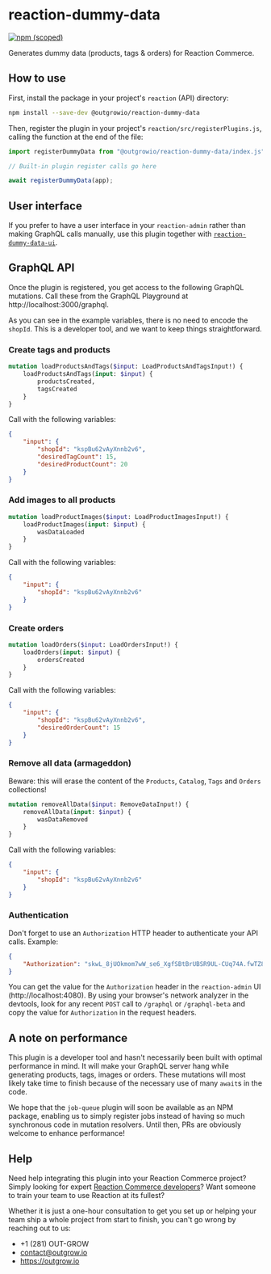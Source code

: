 # reaction-dummy-data

[![npm (scoped)](https://img.shields.io/npm/v/@outgrowio/reaction-dummy-data.svg)](https://www.npmjs.com/package/@outgrowio/reaction-dummy-data)

Generates dummy data (products, tags & orders) for Reaction Commerce.

## How to use

First, install the package in your project's `reaction` (API) directory:

```bash
npm install --save-dev @outgrowio/reaction-dummy-data
```

Then, register the plugin in your project's `reaction/src/registerPlugins.js`, calling the function at the end of the file:

```js
import registerDummyData from "@outgrowio/reaction-dummy-data/index.js";

// Built-in plugin register calls go here

await registerDummyData(app);
```

## User interface

If you prefer to have a user interface in your `reaction-admin` rather than making GraphQL calls manually, use this plugin together with [`reaction-dummy-data-ui`](https://github.com/outgrow/reaction-dummy-data-ui).

## GraphQL API

Once the plugin is registered, you get access to the following GraphQL mutations. Call these from the GraphQL Playground at http://localhost:3000/graphql.

As you can see in the example variables, there is no need to encode the `shopId`. This is a developer tool, and we want to keep things straightforward.

### Create tags and products

```graphql
mutation loadProductsAndTags($input: LoadProductsAndTagsInput!) {
    loadProductsAndTags(input: $input) {
        productsCreated,
        tagsCreated
    }
}
```

Call with the following variables:

```json
{
    "input": {
        "shopId": "kspBu62vAyXnnb2v6",
        "desiredTagCount": 15,
        "desiredProductCount": 20
    }
}
```

### Add images to all products

```graphql
mutation loadProductImages($input: LoadProductImagesInput!) {
    loadProductImages(input: $input) {
        wasDataLoaded
    }
}
```

Call with the following variables:

```json
{
    "input": {
        "shopId": "kspBu62vAyXnnb2v6"
    }
}
```

### Create orders

```graphql 
mutation loadOrders($input: LoadOrdersInput!) {
    loadOrders(input: $input) {
        ordersCreated
    }
}
```

Call with the following variables:

```json
{
    "input": {
        "shopId": "kspBu62vAyXnnb2v6",
        "desiredOrderCount": 15
    }
}
```

### Remove all data (armageddon)

Beware: this will erase the content of the `Products`, `Catalog`, `Tags` and `Orders` collections!

```graphql 
mutation removeAllData($input: RemoveDataInput!) {
    removeAllData(input: $input) {
        wasDataRemoved
    }
}
```

Call with the following variables:

```json
{
    "input": {
        "shopId": "kspBu62vAyXnnb2v6"
    }
}
```

### Authentication

Don't forget to use an `Authorization` HTTP header to authenticate your API calls. Example:

```json
{
    "Authorization": "skwL_8jUOkmom7wW_se6_XgfSBtBrUBSR9UL-CUq74A.fwTZ8_G2QTMPf83O6jAOtYxyEU1TYV6spm8abPENutg"
}
```

You can get the value for the `Authorization` header in the `reaction-admin` UI (http://localhost:4080). By using your browser's network analyzer in the devtools, look for any recent `POST` call to `/graphql` or `/graphql-beta` and copy the value for `Authorization` in the request headers. 

## A note on performance

This plugin is a developer tool and hasn't necessarily been built with optimal performance in mind. It will make your GraphQL server hang while generating products, tags, images or orders. These mutations will most likely take time to finish because of the necessary use of many `await`s in the code.

We hope that the `job-queue` plugin will soon be available as an NPM package, enabling us to simply register jobs instead of having so much synchronous code in mutation resolvers. Until then, PRs are obviously welcome to enhance performance!

## Help

Need help integrating this plugin into your Reaction Commerce project? Simply looking for expert [Reaction Commerce developers](https://outgrow.io)? Want someone to train your team to use Reaction at its fullest?

Whether it is just a one-hour consultation to get you set up or helping your team ship a whole project from start to finish, you can't go wrong by reaching out to us:

* +1 (281) OUT-GROW
* contact@outgrow.io
* https://outgrow.io
